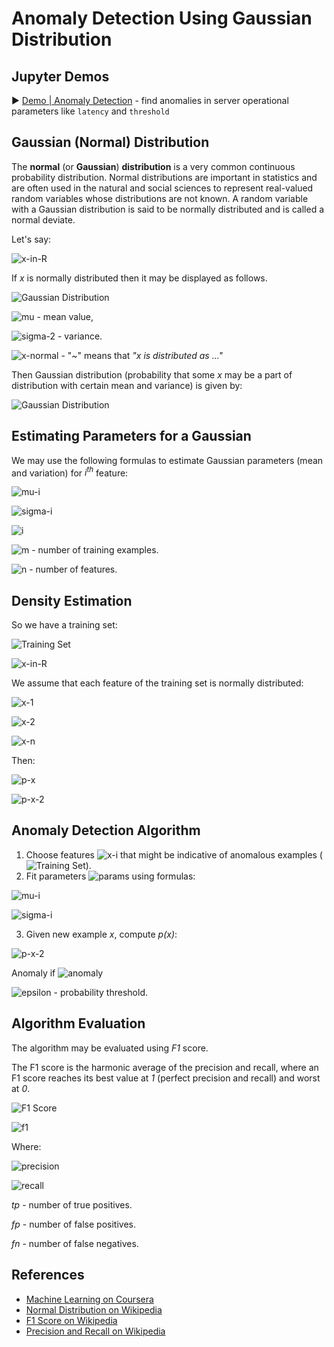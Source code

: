 # Anomaly Detection Using Gaussian Distribution

## Jupyter Demos

▶️ [Demo | Anomaly Detection](https://nbviewer.jupyter.org/github/rowennetfinder555/Practice4/blob/master/notebooks/anomaly_detection/anomaly_detection_gaussian_demo.ipynb) - find anomalies in server operational parameters like `latency` and `threshold`

## Gaussian (Normal) Distribution

The **normal** (or **Gaussian**) **distribution** is a very common continuous probability distribution. Normal distributions are important in statistics and are often used in the natural and social sciences to represent real-valued random variables whose distributions are not known. A random variable with a Gaussian distribution is said to be normally distributed and is called a normal deviate.

Let's say:

![x-in-R](../../images/anomaly_detection/x-in-R.svg)

If _x_ is normally distributed then it may be displayed as follows.

![Gaussian Distribution](https://upload.wikimedia.org/wikipedia/commons/7/74/Normal_Distribution_PDF.svg)

![mu](../../images/anomaly_detection/mu.svg) - mean value,

![sigma-2](../../images/anomaly_detection/sigma-2.svg) - variance.

![x-normal](../../images/anomaly_detection/x-normal.svg) - "~" means that _"x is distributed as ..."_

Then Gaussian distribution (probability that some _x_ may be a part of distribution with certain mean and variance) is given by:

![Gaussian Distribution](../../images/anomaly_detection/p.svg)

## Estimating Parameters for a Gaussian

We may use the following formulas to estimate Gaussian parameters (mean and variation) for _i<sup>th</sup>_ feature:

![mu-i](../../images/anomaly_detection/mu-i.svg)

![sigma-i](../../images/anomaly_detection/sigma-i.svg)

![i](../../images/anomaly_detection/i.svg)

![m](../../images/anomaly_detection/m.svg) - number of training examples.

![n](../../images/anomaly_detection/n.svg) - number of features.

## Density Estimation

So we have a training set:

![Training Set](../../images/anomaly_detection/training-set.svg)

![x-in-R](../../images/anomaly_detection/x-in-R.svg)

We assume that each feature of the training set is normally distributed:

![x-1](../../images/anomaly_detection/x-1.svg)

![x-2](../../images/anomaly_detection/x-2.svg)

![x-n](../../images/anomaly_detection/x-n.svg)

Then:

![p-x](../../images/anomaly_detection/p-x.svg)

![p-x-2](../../images/anomaly_detection/p-x-2.svg)

## Anomaly Detection Algorithm

1. Choose features ![x-i](../../images/anomaly_detection/x-i.svg) that might be indicative of anomalous examples (![Training Set](../../images/anomaly_detection/training-set.svg)).
2. Fit parameters ![params](../../images/anomaly_detection/params.svg) using formulas:

![mu-i](../../images/anomaly_detection/mu-i.svg)

![sigma-i](../../images/anomaly_detection/sigma-i.svg)

3. Given new example _x_, compute _p(x)_:

![p-x-2](../../images/anomaly_detection/p-x-2.svg)

Anomaly if ![anomaly](../../images/anomaly_detection/anomaly.svg)

![epsilon](../../images/anomaly_detection/epsilon.svg) - probability threshold.

## Algorithm Evaluation

The algorithm may be evaluated using _F1_ score.

The F1 score is the harmonic average of the precision and recall, where an F1 score reaches its best value at _1_ (perfect precision and recall) and worst at _0_.

![F1 Score](https://upload.wikimedia.org/wikipedia/commons/2/26/Precisionrecall.svg)

![f1](../../images/anomaly_detection/f1.svg)

Where:

![precision](../../images/anomaly_detection/precision.svg)

![recall](../../images/anomaly_detection/recall.svg)

_tp_ - number of true positives.

_fp_ - number of false positives.

_fn_ - number of false negatives.

## References

- [Machine Learning on Coursera](https://www.coursera.org/learn/machine-learning)
- [Normal Distribution on Wikipedia](https://en.wikipedia.org/wiki/Normal_distribution)
- [F1 Score on Wikipedia](https://en.wikipedia.org/wiki/F1_score)
- [Precision and Recall on Wikipedia](https://en.wikipedia.org/wiki/Precision_and_recall)
  